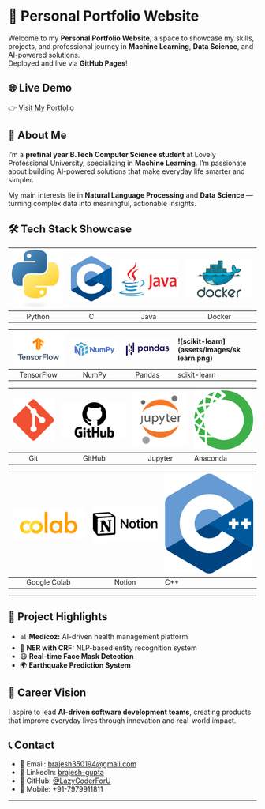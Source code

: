 # 📌 Personal Portfolio Website

Welcome to my **Personal Portfolio Website**, a space to showcase my skills, projects, and professional journey in **Machine Learning**, **Data Science**, and AI-powered solutions.  
Deployed and live via **GitHub Pages**!

## 🌐 Live Demo  
👉 [Visit My Portfolio](https://lazycoderforu.github.io/portfolio)

## 📌 About Me  

I’m a **prefinal year B.Tech Computer Science student** at Lovely Professional University, specializing in **Machine Learning**. I’m passionate about building AI-powered solutions that make everyday life smarter and simpler.

My main interests lie in **Natural Language Processing** and **Data Science** — turning complex data into meaningful, actionable insights.  

## 🛠️ Tech Stack Showcase  

| ![Python](assets/images/python.jpg) | ![C](assets/images/c.png) | ![Java](assets/images/java.png) | ![Docker](assets/images/docker.png) |  
|:----------------:|:--------------:|:-------------:|:----------------:|
| Python | C | Java | Docker |

| ![TensorFlow](assets/images/tensorflow.png) | ![NumPy](assets/images/numpy.png) | ![Pandas](assets/images/pandas.png) | ![scikit-learn](assets/images/sk learn.png) |
|:----------------:|:--------------:|:--------------:|:------------------|
| TensorFlow | NumPy | Pandas | scikit-learn |

| ![Git](assets/images/git.png) | ![GitHub](assets/images/github.png) | ![Jupyter](assets/images/jupyter.png) | ![Anaconda](assets/images/anaconda.png) |
|:---------------:|:----------------:|:----------------:|:------------------|
| Git | GitHub | Jupyter | Anaconda |

| ![Google Colab](assets/images/colab.png) | ![Notion](assets/images/notion.png) | ![C++](assets/images/ISO_C++_Logo.svg.png) |
|:-----------------:|:-----------------:|:----------------------|
| Google Colab | Notion | C++ |

---

## 📂 Project Highlights  
- 📊 **Medicoz:** AI-driven health management platform  
- 📝 **NER with CRF:** NLP-based entity recognition system  
- 😷 **Real-time Face Mask Detection**  
- 🌍 **Earthquake Prediction System**

## 🚀 Career Vision  
I aspire to lead **AI-driven software development teams**, creating products that improve everyday lives through innovation and real-world impact.

## 📞 Contact  
- 📧 Email: [brajesh350194@gmail.com](mailto:brajesh350194@gmail.com)  
- 💼 LinkedIn: [brajesh-gupta](https://linkedin.com/in/brajesh-gupta)  
- 🐙 GitHub: [@LazyCoderForU](https://github.com/LazyCoderForU)  
- 📱 Mobile: +91-7979911811  

---
